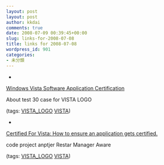 ```yaml
---
layout: post
layout: post
author: kkdai
comments: true
date: 2008-07-09 00:39:45+00:00
slug: links-for-2008-07-08
title: links for 2008-07-08
wordpress_id: 901
categories:
- 未分類
---
```



	
  * 
		

[Windows Vista Software Application Certification](http://hauhan.spaces.live.com/blog/cns!B07B9841E8B148C3!2412.entry)


		

About test 30 case for VISTA LOGO


		

(tags: [VISTA_LOGO](http://del.icio.us/kkdai/VISTA_LOGO) [VISTA](http://del.icio.us/kkdai/VISTA))


	

	
  * 
		

[Certified For Vista: How to ensure an application gets certified.](http://www.codeproject.com/KB/vista/Certified_for_Vista.aspx)


		

code project anptjer Restar Manager Aware


		

(tags: [VISTA_LOGO](http://del.icio.us/kkdai/VISTA_LOGO) [VISTA](http://del.icio.us/kkdai/VISTA))


	



